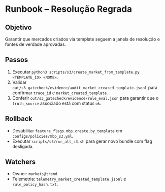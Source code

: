 # Runbook – Resolução Regrada

## Objetivo
Garantir que mercados criados via template seguem a janela de resolução e fontes de verdade aprovadas.

## Passos
1. Executar `python3 scripts/s3/create_market_from_template.py <TEMPLATE_ID> <NOME>`.
2. Validar `out/s3_gatecheck/evidence/audit_market_created_template.jsonl` para confirmar `trace_id` e `market_created_template`.
3. Conferir `out/s3_gatecheck/evidence/rule_eval.json` para garantir que o `truth_source` associado está com status `ok`.

## Rollback
- Desabilitar `feature_flags.mbp.create.by_template` em `configs/policies/mbp_s3.yml`.
- Executar `scripts/s3/run_all_s3.sh` para gerar novo bundle com flag desligada.

## Watchers
- Owner: `markets@trend`.
- Telemetria: `telemetry_market_created_template.jsonl` e `rule_policy_hash.txt`.
